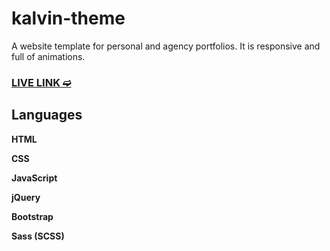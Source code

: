 # kalvin-theme

A website template for personal and agency portfolios. It is responsive and full of animations.

### [LIVE LINK ➫](https://mohamedhassan-kalvin.netlify.app)

## Languages

**HTML**

**CSS**

**JavaScript**

**jQuery**

**Bootstrap**

**Sass (SCSS)**
